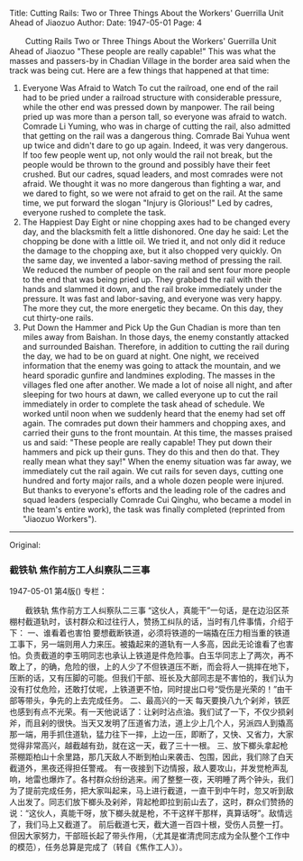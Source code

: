 Title: Cutting Rails: Two or Three Things About the Workers' Guerrilla Unit Ahead of Jiaozuo
Author:
Date: 1947-05-01
Page: 4

　　Cutting Rails
    Two or Three Things About the Workers' Guerrilla Unit Ahead of Jiaozuo
    "These people are really capable!" This was what the masses and passers-by in Chadian Village in the border area said when the track was being cut. Here are a few things that happened at that time:
  1. Everyone Was Afraid to Watch
    To cut the railroad, one end of the rail had to be pried under a railroad structure with considerable pressure, while the other end was pressed down by manpower. The rail being pried up was more than a person tall, so everyone was afraid to watch. Comrade Li Yuming, who was in charge of cutting the rail, also admitted that getting on the rail was a dangerous thing. Comrade Bai Yuhua went up twice and didn't dare to go up again. Indeed, it was very dangerous. If too few people went up, not only would the rail not break, but the people would be thrown to the ground and possibly have their feet crushed. But our cadres, squad leaders, and most comrades were not afraid. We thought it was no more dangerous than fighting a war, and we dared to fight, so we were not afraid to get on the rail. At the same time, we put forward the slogan "Injury is Glorious!" Led by cadres, everyone rushed to complete the task.
  2. The Happiest Day
    Eight or nine chopping axes had to be changed every day, and the blacksmith felt a little dishonored. One day he said: Let the chopping be done with a little oil. We tried it, and not only did it reduce the damage to the chopping axe, but it also chopped very quickly. On the same day, we invented a labor-saving method of pressing the rail. We reduced the number of people on the rail and sent four more people to the end that was being pried up. They grabbed the rail with their hands and slammed it down, and the rail broke immediately under the pressure. It was fast and labor-saving, and everyone was very happy. The more they cut, the more energetic they became. On this day, they cut thirty-one rails.
  3. Put Down the Hammer and Pick Up the Gun
    Chadian is more than ten miles away from Baishan. In those days, the enemy constantly attacked and surrounded Baishan. Therefore, in addition to cutting the rail during the day, we had to be on guard at night.
    One night, we received information that the enemy was going to attack the mountain, and we heard sporadic gunfire and landmines exploding. The masses in the villages fled one after another. We made a lot of noise all night, and after sleeping for two hours at dawn, we called everyone up to cut the rail immediately in order to complete the task ahead of schedule. We worked until noon when we suddenly heard that the enemy had set off again. The comrades put down their hammers and chopping axes, and carried their guns to the front mountain. At this time, the masses praised us and said: "These people are really capable! They put down their hammers and pick up their guns. They do this and then do that. They really mean what they say!" When the enemy situation was far away, we immediately cut the rail again.
    We cut rails for seven days, cutting one hundred and forty major rails, and a whole dozen people were injured. But thanks to everyone's efforts and the leading role of the cadres and squad leaders (especially Comrade Cui Qinghu, who became a model in the team's entire work), the task was finally completed (reprinted from "Jiaozuo Workers").



<hr /> 

Original: 


### 截铁轨  焦作前方工人纠察队二三事

1947-05-01
第4版()
专栏：

　　截铁轨
    焦作前方工人纠察队二三事
    “这伙人，真能干”一句话，是在边沿区茶棚村截道轨时，该村群众和过往行人，赞扬工纠队的话，当时有几件事情，介绍于下：
  一、谁看着也害怕
    要想截断铁道，必须将铁道的一端撬在压力相当重的铁道工事下，另一端则用人力来压。被撬起来的道轨有一人多高，因此无论谁看了也害怕。负责截道的李玉明同志也承认上铁道是件危险事。白玉华同志上了两次，再不敢上了，的确，危险的很，上的人少了不但铁道压不断，而会将人一挑摔在地下，压断的话，又有压脚的可能。但我们干部、班长及大部同志是不害怕的，我们认为没有打仗危险，还敢打仗呢，上铁道更不怕，同时提出口号“受伤是光荣的！”由干部等带头，争先的上去完成任务。
  二、最高兴的一天
    每天要换八九个剁斧，铁匠也感到有点不光荣。有一天他说话了：让剁时沾点油。我们试了一下，不仅少损剁斧，而且剁的很快。当天又发明了压道省力法，道上少上几个人，另派四人到撬高那一端，用手抓住道轨，猛力往下一摔，上边一压，即断了，又快、又省力，大家觉得非常高兴，越截越有劲，就在这一天，截了三十一根。
  三、放下榔头拿起枪
    茶棚距柏山十余里路，那几天敌人不断到柏山来袭击、包围，因此，我们除了白天截道外，黑夜还得担任警戒。
    有一夜接到下边情报，敌人要攻山，并发觉枪声乱响，地雷也爆炸了。各村群众纷纷逃来。闹了整整一夜，天明睡了两个钟头，我们为了提前完成任务，把大家叫起来，马上进行截道，一直干到中午时，忽又听到敌人出发了。同志们放下榔头及剁斧，背起枪即拉到前山去了，这时，群众们赞扬的说：“这伙人，真能干呀，放下榔头就是枪，不干这样干那样，真算话呀”。敌情远了，我们马上又截道了。
    前后截道七天，截大道一百四十根，受伤人员整一打。但因大家努力，干部班长起了带头作用，（尤其是崔清虎同志成为全队整个工作中的模范），任务总算是完成了（转自《焦作工人》）。
